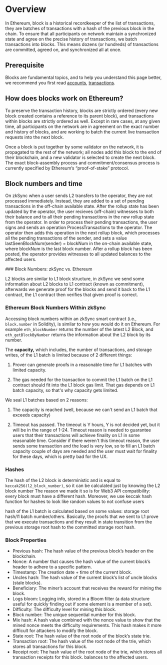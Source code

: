 # Overview

In Ethereum, block is a historical recordkeeper of the list of transactions, they are batches of transactions with a hash of the previous block in the chain.
To ensure that all participants on network maintain a synchronized state and agree on the precise history of transactions, we batch transactions into blocks. This means dozens (or hundreds) of transactions are committed, agreed on, and synchronized all at once.

## Prerequisite

Blocks are fundamental topics, and to help you understand this page better, we recommend you first read [accounts](account.md), [transactions](transactions.md).

## How does blocks work on Ethereum?

To preserve the transaction history, blocks are strictly ordered (every new block created contains a reference to its parent block), and transactions within blocks are strictly ordered as well. 
Except in rare cases, at any given time, all participants on the network are in agreement on the exact number and history of blocks, and are working to batch the current live transaction requests into the next block.

Once a block is put together by some validator on the network, it is propagated to the rest of the network; all nodes add this block to the end of their blockchain, and a new validator is selected to create the next block. 
The exact block-assembly process and commitment/consensus process is currently specified by Ethereum’s “proof-of-stake” protocol.

## Block numbers and time

On zkSync when a user sends L2 transfers to the operator, they are not processed immediately. 
Instead, they are added to a set of pending transactions in the off-chain available state. After the rollup state has been updated by the operator, the user recieves (off-chain) witnesses to both their balance and to all their pending transactions in the new rollup state from the operator. 
In order to process their pending transactions, the user signs and sends an operation ProcessTransactions to the operator. 
The operator then adds this operation in the next rollup block, which processes all the pending transactions of the sender, and sets a value lastSeenBlockNum(sender) = blockNum in the on-chain available state, where blockNum is the last block number. After a rollup block has been posted, the operator provides witnesses to all updated balances to the affected users.

### Block Numbers: zkSync vs. Ethereum

L2 blocks are similar to L1 block structure, in zkSync we send some information about L2 blocks to L1 contract (known as commitment), afterwards we generate proof for the blocks and send it back to the L1 contract, the L1 contract then verifies that given proof is correct. 

### Ethereum Block Numbers Within zkSync

Accessing block numbers within an zkSync smart contract (i.e., `block.number` in Solidity), is similar to how you would do it on Ethereum. For example `eth_blockNumber` returns the number of the latest L2 Block, and `eth_getBlockByNumber` returns the information about the L2 block by its number.

The **capacity,** which includes, the number of transactions, and storage writes, of the L1 batch is limited because of 2 different things:

1. Prover can generate proofs in a reasonable time for L1 batches with limited capacity.

2. The gas needed for the transaction to commit the L1 batch on the L1 contract should fit into the L1 block gas limit. That gas depends on L1 batch capacity, so that's why capacity gets limited.

We seal L1 batches based on 2 reasons:

1. The capacity is reached (well, because we can't send an L1 batch that exceeds capacity)
   
2. Timeout has passed. The timeout is Y hours, Y is not decided yet, but it will be in the range of 1-24. 
Timeout reason is needed to guarantee users that their transactions will achieve finality on L1 in some reasonable time. 
Consider if there weren't this timeout reason, the user sends some transaction and the load is very low, so to fill an L1 batch capacity couple of days are needed and the user must wait for finality for these days, which is pretty bad for the UX.

### Hashes

The hash of the L2 block is deterministic and is equal to `keccak256(l2_block_number)`, so it can be calculated just by knowing the L2 block number
The reason we made it so is for Web3 API compatibility: every block must have a different hash. Moreover, we use keccak hash function for hashes to look like random values to not confuse users

hash of the L1 batch is calculated based on some values: storage root hash/l1 batch number/others. Basically, the proofs that we sent to L1 prove that we execute transactions and they result in state transition from the previous storage root hash to the committed storage root hash.

### Block Properties

- Previous hash: The hash value of the previous block’s header on the blockchain.
- Nonce: A number that causes the hash value of the current block’s header to adhere to a specific pattern.
- Timestamp: The creation date + time of the current block.
- Uncles hash: The hash value of the current block’s list of uncle blocks (stale blocks).
- Beneficiary: The miner’s account that receives the reward for mining the block.
- Logs bloom: Logging info, stored in a Bloom filter (a data structure useful for quickly finding out if some element is a member of a set).
- Difficulty: The difficulty level for mining this block.
- Block number: The unique sequential number for this block.
- Mix hash: A hash value combined with the nonce value to show that the mined nonce meets the difficulty requirements. This hash makes it more difficult for attackers to modify the block.
- State root: The hash value of the root node of the block’s state trie.
- Transaction root: The hash value of the root node of the trie, which stores all transactions for this block.
- Receipt root: The hash value of the root node of the trie, which stores all transaction receipts for this block.
balances to the affected users.


